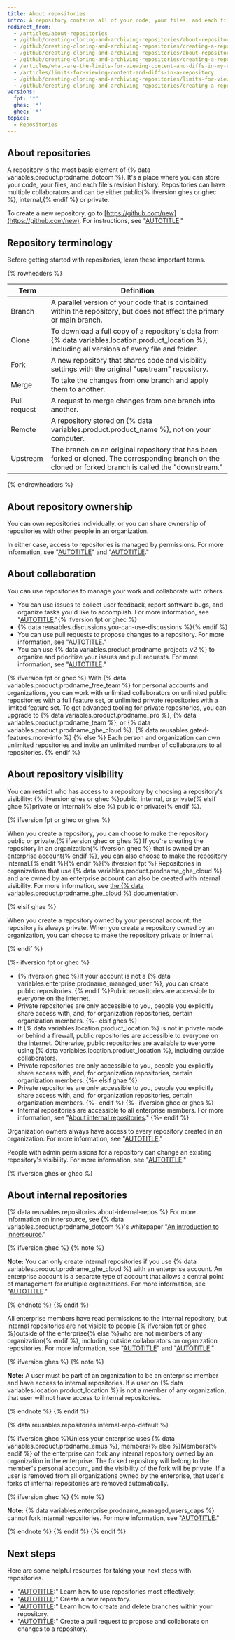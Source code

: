 ```yaml
---
title: About repositories
intro: A repository contains all of your code, your files, and each file's revision history. You can discuss and manage your work within the repository.
redirect_from:
  - /articles/about-repositories
  - /github/creating-cloning-and-archiving-repositories/about-repositories
  - /github/creating-cloning-and-archiving-repositories/creating-a-repository-on-github/about-repositories
  - /github/creating-cloning-and-archiving-repositories/about-repository-visibility
  - /github/creating-cloning-and-archiving-repositories/creating-a-repository-on-github/about-repository-visibility
  - /articles/what-are-the-limits-for-viewing-content-and-diffs-in-my-repository
  - /articles/limits-for-viewing-content-and-diffs-in-a-repository
  - /github/creating-cloning-and-archiving-repositories/limits-for-viewing-content-and-diffs-in-a-repository
  - /github/creating-cloning-and-archiving-repositories/creating-a-repository-on-github/limits-for-viewing-content-and-diffs-in-a-repository
versions:
  fpt: '*'
  ghes: '*'
  ghec: '*'
topics:
  - Repositories
---
```


## About repositories

A repository is the most basic element of {% data variables.product.prodname_dotcom %}. It's a place where you can store your code, your files, and each file's revision history. Repositories can have multiple collaborators and can be either public{% ifversion ghes or ghec %}, internal,{% endif %} or private.

To create a new repository, go to [https://github.com/new](https://github.com/new). For instructions, see "[AUTOTITLE](/repositories/creating-and-managing-repositories/quickstart-for-repositories)."

## Repository terminology

Before getting started with repositories, learn these important terms.

{% rowheaders %}

Term | Definition |
---- | ---------- |
Branch | A parallel version of your code that is contained within the repository, but does not affect the primary or main branch.
Clone | To download a full copy of a repository's data from {% data variables.location.product_location %}, including all versions of every file and folder.
Fork | A new repository that shares code and visibility settings with the original "upstream" repository.
Merge | To take the changes from one branch and apply them to another.
Pull request | A request to merge changes from one branch into another.
Remote | A repository stored on {% data variables.product.product_name %}, not on your computer.
Upstream | The branch on an original repository that has been forked or cloned. The corresponding branch on the cloned or forked branch is called the "downstream."

{% endrowheaders %}

## About repository ownership

You can own repositories individually, or you can share ownership of repositories with other people in an organization.

In either case, access to repositories is managed by permissions. For more information, see "[AUTOTITLE](/account-and-profile/setting-up-and-managing-your-personal-account-on-github/managing-personal-account-settings/permission-levels-for-a-personal-account-repository)" and "[AUTOTITLE](/organizations/managing-user-access-to-your-organizations-repositories/managing-repository-roles/repository-roles-for-an-organization)."

## About collaboration

You can use repositories to manage your work and collaborate with others.
- You can use issues to collect user feedback, report software bugs, and organize tasks you'd like to accomplish. For more information, see "[AUTOTITLE](/issues/tracking-your-work-with-issues/about-issues)."{% ifversion fpt or ghec %}
- {% data reusables.discussions.you-can-use-discussions %}{% endif %}
- You can use pull requests to propose changes to a repository. For more information, see "[AUTOTITLE](/pull-requests/collaborating-with-pull-requests/proposing-changes-to-your-work-with-pull-requests/about-pull-requests)."
- You can use {% data variables.product.prodname_projects_v2 %} to organize and prioritize your issues and pull requests. For more information, see "[AUTOTITLE](/issues/planning-and-tracking-with-projects/learning-about-projects/about-projects)."

{% ifversion fpt or ghec %}
With {% data variables.product.prodname_free_team %} for personal accounts and organizations, you can work with unlimited collaborators on unlimited public repositories with a full feature set, or unlimited private repositories with a limited feature set. To get advanced tooling for private repositories, you can upgrade to {% data variables.product.prodname_pro %}, {% data variables.product.prodname_team %}, or {% data variables.product.prodname_ghe_cloud %}. {% data reusables.gated-features.more-info %}
{% else %}
Each person and organization can own unlimited repositories and invite an unlimited number of collaborators to all repositories.
{% endif %}

## About repository visibility

You can restrict who has access to a repository by choosing a repository's visibility: {% ifversion ghes or ghec %}public, internal, or private{% elsif ghae %}private or internal{% else %} public or private{% endif %}.

{% ifversion fpt or ghec or ghes %}

When you create a repository, you can choose to make the repository public or private.{% ifversion ghec or ghes %} If you're creating the repository in an organization{% ifversion ghec %} that is owned by an enterprise account{% endif %}, you can also choose to make the repository internal.{% endif %}{% endif %}{% ifversion fpt %} Repositories in organizations that use {% data variables.product.prodname_ghe_cloud %} and are owned by an enterprise account can also be created with internal visibility. For more information, see [the {% data variables.product.prodname_ghe_cloud %} documentation](/enterprise-cloud@latest/repositories/creating-and-managing-repositories/about-repositories).

{% elsif ghae %}

When you create a repository owned by your personal account, the repository is always private. When you create a repository owned by an organization, you can choose to make the repository private or internal.

{% endif %}

{%- ifversion fpt or ghec %}
- {% ifversion ghec %}If your account is not a {% data variables.enterprise.prodname_managed_user %}, you can create public repositories. {% endif %}Public repositories are accessible to everyone on the internet.
- Private repositories are only accessible to you, people you explicitly share access with, and, for organization repositories, certain organization members.
{%- elsif ghes %}
- If {% data variables.location.product_location %} is not in private mode or behind a firewall, public repositories are accessible to everyone on the internet. Otherwise, public repositories are available to everyone using {% data variables.location.product_location %}, including outside collaborators.
- Private repositories are only accessible to you, people you explicitly share access with, and, for organization repositories, certain organization members.
{%- elsif ghae %}
- Private repositories are only accessible to you, people you explicitly share access with, and, for organization repositories, certain organization members.
{%- endif %}
{%- ifversion ghec or ghes %}
- Internal repositories are accessible to all enterprise members. For more information, see "[About internal repositories](#about-internal-repositories)."
{%- endif %}

Organization owners always have access to every repository created in an organization. For more information, see "[AUTOTITLE](/organizations/managing-user-access-to-your-organizations-repositories/managing-repository-roles/repository-roles-for-an-organization)."

People with admin permissions for a repository can change an existing repository's visibility. For more information, see "[AUTOTITLE](/repositories/managing-your-repositorys-settings-and-features/managing-repository-settings/setting-repository-visibility)."

{% ifversion ghes or ghec %}

## About internal repositories

{% data reusables.repositories.about-internal-repos %} For more information on innersource, see {% data variables.product.prodname_dotcom %}'s whitepaper "[An introduction to innersource](https://resources.github.com/whitepapers/introduction-to-innersource/)."

{% ifversion ghec %}
{% note %}

**Note:** You can only create internal repositories if you use {% data variables.product.prodname_ghe_cloud %} with an enterprise account. An enterprise account is a separate type of account that allows a central point of management for multiple organizations. For more information, see "[AUTOTITLE](/get-started/learning-about-github/types-of-github-accounts)."

{% endnote %}
{% endif %}

All enterprise members have read permissions to the internal repository, but internal repositories are not visible to people {% ifversion fpt or ghec %}outside of the enterprise{% else %}who are not members of any organization{% endif %}, including outside collaborators on organization repositories. For more information, see "[AUTOTITLE](/admin/user-management/managing-users-in-your-enterprise/roles-in-an-enterprise#enterprise-members)" and "[AUTOTITLE](/organizations/managing-user-access-to-your-organizations-repositories/managing-repository-roles/repository-roles-for-an-organization)."

{% ifversion ghes %}
{% note %}

**Note:** A user must be part of an organization to be an enterprise member and have access to internal repositories. If a user on {% data variables.location.product_location %} is not a member of any organization, that user will not have access to internal repositories.

{% endnote %}
{% endif %}

{% data reusables.repositories.internal-repo-default %}

{% ifversion ghec %}Unless your enterprise uses {% data variables.product.prodname_emus %}, members{% else %}Members{% endif %} of the enterprise can fork any internal repository owned by an organization in the enterprise. The forked repository will belong to the member's personal account, and the visibility of the fork will be private. If a user is removed from all organizations owned by the enterprise, that user's forks of internal repositories are removed automatically.

{% ifversion ghec %}
{% note %}

**Note:** {% data variables.enterprise.prodname_managed_users_caps %} cannot fork internal repositories. For more information, see "[AUTOTITLE](/admin/identity-and-access-management/using-enterprise-managed-users-for-iam/about-enterprise-managed-users#abilities-and-restrictions-of-managed-user-accounts)."

{% endnote %}
{% endif %}
{% endif %}

## Next steps

Here are some helpful resources for taking your next steps with repositories.

- "[AUTOTITLE](/repositories/creating-and-managing-repositories/best-practices-for-repositories):" Learn how to use repositories most effectively.
- "[AUTOTITLE](/repositories/creating-and-managing-repositories/creating-a-new-repository):" Create a new repository.
- "[AUTOTITLE](/pull-requests/collaborating-with-pull-requests/proposing-changes-to-your-work-with-pull-requests/creating-and-deleting-branches-within-your-repository):" Learn how to create and delete branches within your repository.
- "[AUTOTITLE](/pull-requests/collaborating-with-pull-requests/proposing-changes-to-your-work-with-pull-requests/creating-a-pull-request):" Create a pull request to propose and collaborate on changes to a repository.
